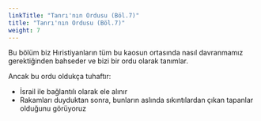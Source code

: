 ```yaml
---
linkTitle: "Tanrı'nın Ordusu (Böl.7)"
title: "Tanrı'nın Ordusu (Böl.7)"
weight: 7
---
```


Bu bölüm biz Hıristiyanların tüm bu kaosun ortasında nasıl davranmamız gerektiğinden bahseder ve bizi bir ordu olarak tanımlar.

Ancak bu ordu oldukça tuhaftır: 
- İsrail ile bağlantılı olarak ele alınır
- Rakamları duyduktan sonra, bunların aslında sıkıntılardan çıkan tapanlar olduğunu görüyoruz